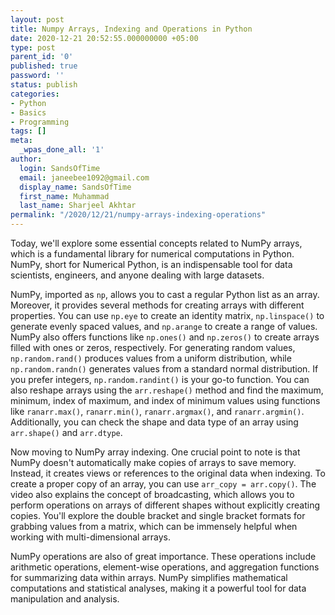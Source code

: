 ```yaml
---
layout: post
title: Numpy Arrays, Indexing and Operations in Python
date: 2020-12-21 20:52:55.000000000 +05:00
type: post
parent_id: '0'
published: true
password: ''
status: publish
categories:
- Python
- Basics
- Programming
tags: []
meta:
  _wpas_done_all: '1'
author:
  login: SandsOfTime
  email: janeebee1092@gmail.com
  display_name: SandsOfTime
  first_name: Muhammad
  last_name: Sharjeel Akhtar
permalink: "/2020/12/21/numpy-arrays-indexing-operations"
---
```

Today, we'll explore some essential concepts related to NumPy arrays, which is a fundamental library for numerical computations in Python. NumPy, short for Numerical Python, is an indispensable tool for data scientists, engineers, and anyone dealing with large datasets. 

NumPy, imported as `np`, allows you to cast a regular Python list as an array. Moreover, it provides several methods for creating arrays with different properties. You can use `np.eye` to create an identity matrix, `np.linspace()` to generate evenly spaced values, and `np.arange` to create a range of values. NumPy also offers functions like `np.ones()` and `np.zeros()` to create arrays filled with ones or zeros, respectively. For generating random values, `np.random.rand()` produces values from a uniform distribution, while `np.random.randn()` generates values from a standard normal distribution. If you prefer integers, `np.random.randint()` is your go-to function. You can also reshape arrays using the `arr.reshape()` method and find the maximum, minimum, index of maximum, and index of minimum values using functions like `ranarr.max()`, `ranarr.min()`, `ranarr.argmax()`, and `ranarr.argmin()`. Additionally, you can check the shape and data type of an array using `arr.shape()` and `arr.dtype`.

Now moving to NumPy array indexing. One crucial point to note is that NumPy doesn't automatically make copies of arrays to save memory. Instead, it creates views or references to the original data when indexing. To create a proper copy of an array, you can use `arr_copy = arr.copy()`. The video also explains the concept of broadcasting, which allows you to perform operations on arrays of different shapes without explicitly creating copies. You'll explore the double bracket and single bracket formats for grabbing values from a matrix, which can be immensely helpful when working with multi-dimensional arrays.

NumPy operations are also of great importance. These operations include arithmetic operations, element-wise operations, and aggregation functions for summarizing data within arrays. NumPy simplifies mathematical computations and statistical analyses, making it a powerful tool for data manipulation and analysis.
